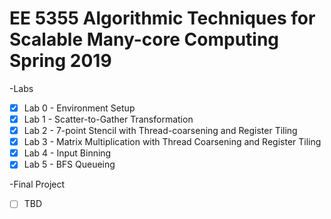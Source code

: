 # EE 5355 Algorithmic Techniques for Scalable Many-core Computing Spring 2019

-Labs 
- [x] Lab 0 - Environment Setup
- [x] Lab 1 - Scatter-to-Gather Transformation
- [x] Lab 2 - 7-point Stencil with Thread-coarsening and Register Tiling
- [x] Lab 3 - Matrix Multiplication with Thread Coarsening and Register Tiling
- [x] Lab 4 - Input Binning
- [x] Lab 5 - BFS Queueing

-Final Project
- [ ] TBD
